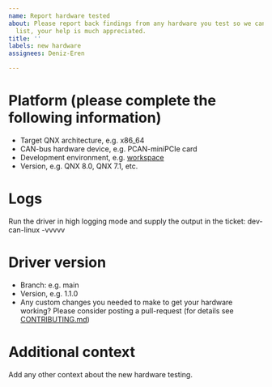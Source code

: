```yaml
---
name: Report hardware tested
about: Please report back findings from any hardware you test so we can update this
  list, your help is much appreciated.
title: ''
labels: new hardware
assignees: Deniz-Eren

---
```


# Platform (please complete the following information)
 - Target QNX architecture, e.g. x86_64
 - CAN-bus hardware device, e.g. PCAN-miniPCIe card
 - Development environment, e.g. [workspace](https://github.com/Deniz-Eren/workspace)
 - Version, e.g. QNX 8.0, QNX 7.1, etc.

# Logs
Run the driver in high logging mode and supply the output in the ticket:
    dev-can-linux -vvvvv

# Driver version
 - Branch: e.g. main
 - Version, e.g. 1.1.0
 - Any custom changes you needed to make to get your hardware working? Please consider posting a pull-request (for details see [CONTRIBUTING.md](https://github.com/Deniz-Eren/dev-can-linux/blob/main/CONTRIBUTING.md))

# Additional context
Add any other context about the new hardware testing.
